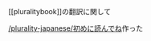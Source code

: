 
[[pluralitybook]]の翻訳に関して

[/plurality-japanese/初めに読んでね](https://scrapbox.io/plurality-japanese/初めに読んでね)作った
